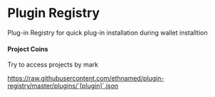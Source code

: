 # Plugin Registry
Plug-in Registry for quick plug-in installation during wallet installtion

#### Project Coins


Try to access projects by mark

https://raw.githubusercontent.com/ethnamed/plugin-registry/master/plugins/`[plugin]`.json
